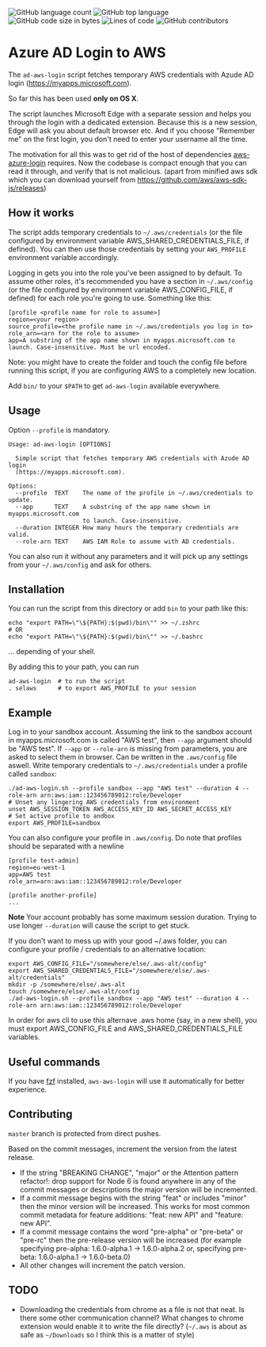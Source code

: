 <!-- Analysis -->
![GitHub language count](https://img.shields.io/github/languages/count/s-group-dev/ad-aws-login)
![GitHub top language](https://img.shields.io/github/languages/top/s-group-dev/ad-aws-login)<!-- Size -->
![GitHub code size in bytes](https://img.shields.io/github/languages/code-size/s-group-dev/ad-aws-login)
![Lines of code](https://img.shields.io/tokei/lines/github/s-group-dev/ad-aws-login)<!-- Activity -->
![GitHub contributors](https://img.shields.io/github/contributors/s-group-dev/ad-aws-login)

# Azure AD Login to AWS

The `ad-aws-login` script fetches temporary AWS credentials with Azude AD
login (https://myapps.microsoft.com).

So far this has been used **only on OS X**.

The script launches Microsoft Edge with a separate session and helps you
through the login with a dedicated extension. Because this is a new session,
Edge will ask you about default browser etc. And if you choose "Remember me"
on the first login, you don't need to enter your username all the time.

The motivation for all this was to get rid of the host of dependencies
[aws-azure-login](https://github.com/sportradar/aws-azure-login) requires.
Now the codebase is compact enough that you can read it through, and verify
that is not malicious. (apart from minified aws sdk which you can download
yourself from https://github.com/aws/aws-sdk-js/releases)

## How it works

The script adds temporary credentials to `~/.aws/credentials` (or the file
configured by environment variable AWS_SHARED_CREDENTIALS_FILE, if defined).
You can then use those credentials by setting your `AWS_PROFILE` environment
variable accordingly.

Logging in gets you into the role you've been assigned to by default. To
assume other roles, it's recommended you have a section in `~/.aws/config`
(or the file configured by environment variable AWS_CONFIG_FILE, if
defined) for each role you're going to use. Something like this:

```
[profile <profile name for role to assume>]
region=<your region>
source_profile=<the profile name in ~/.aws/credentials you log in to>
role_arn=<arn for the role to assume>
app=A substring of the app name shown in myapps.microsoft.com to launch. Case-insensitive. Must be url encoded.
```

Note: you might have to create the folder and touch the config file before
running this script, if you are configuring AWS to a completely new location.

Add `bin/` to your `$PATH` to get `ad-aws-login` available everywhere.

## Usage

Option `--profile` is mandatory.

```
Usage: ad-aws-login [OPTIONS]

  Simple script that fetches temporary AWS credentials with Azude AD login
  (https://myapps.microsoft.com).

Options:
  --profile  TEXT    The name of the profile in ~/.aws/credentials to update.
  --app      TEXT    A substring of the app name shown in myapps.microsoft.com
                     to launch. Case-insensitive.
  --duration INTEGER How many hours the temporary credentials are valid.
  --role-arn TEXT    AWS IAM Role to assume with AD credentials.
```

You can also run it without any parameters and it will pick up any settings from your `~/.aws/config` and ask for others.

## Installation

You can run the script from this directory or add `bin` to your path like this:
```
echo "export PATH=\"\${PATH}:$(pwd)/bin\"" >> ~/.zshrc
# OR
echo "export PATH=\"\${PATH}:$(pwd)/bin\"" >> ~/.bashrc
```

... depending of your shell.

By adding this to your path, you can run
```
ad-aws-login  # to run the script
. selaws      # to export AWS_PROFILE to your session
```

## Example

Log in to your sandbox account. Assuming the link to the sandbox account in
myapps.microsoft.com is called "AWS test", then `--app` argument should be
"AWS test". If `--app` or `--role-arn` is missing from parameters, you are asked
to select them in browser. Can be written in the `.aws/config` file aswell. Write temporary credentials to `~/.aws/credentials` 
under a profile called `sandbox`:

```
./ad-aws-login.sh --profile sandbox --app "AWS test" --duration 4 --role-arn arn:aws:iam::123456789012:role/Developer
# Unset any lingering AWS credentials from environment
unset AWS_SESSION_TOKEN AWS_ACCESS_KEY_ID AWS_SECRET_ACCESS_KEY
# Set active profile to andbox
export AWS_PROFILE=sandbox
```

You can also configure your profile in `.aws/config`. Do note that profiles should be separated with a newline
```
[profile test-admin]
region=eu-west-1
app=AWS test
role_arn=arn:aws:iam::123456789012:role/Developer

[profile another-profile]
...
```

**Note** Your account probably has some maximum session duration. Trying to
use longer `--duration` will cause the script to get stuck.

If you don't want to mess up with your good ~/.aws folder, you can configure
your profile / credentials to an alternative location:
```
export AWS_CONFIG_FILE="/somewhere/else/.aws-alt/config"
export AWS_SHARED_CREDENTIALS_FILE="/somewhere/else/.aws-alt/credentials"
mkdir -p /somewhere/else/.aws-alt
touch /somewhere/else/.aws-alt/config
./ad-aws-login.sh --profile sandbox --app "AWS test" --duration 4 --role-arn arn:aws:iam::123456789012:role/Developer
```

In order for aws cli to use this alternave .aws home (say, in a new shell),
you must export AWS_CONFIG_FILE and AWS_SHARED_CREDENTIALS_FILE variables.

## Useful commands

If you have [fzf](https://github.com/junegunn/fzf) installed, `aws-aws-login` will use it automatically for better experience.

## Contributing

`master` branch is protected from direct pushes. 

Based on the commit messages, increment the version from the latest release.
- If the string "BREAKING CHANGE", "major" or the Attention pattern refactor!: drop support for Node 6 is found anywhere in any of the commit messages or descriptions the major version will be incremented.
- If a commit message begins with the string "feat" or includes "minor" then the minor version will be increased. This works for most common commit metadata for feature additions: "feat: new API" and "feature: new API".
- If a commit message contains the word "pre-alpha" or "pre-beta" or "pre-rc" then the pre-release version will be increased (for example specifying pre-alpha: 1.6.0-alpha.1 -> 1.6.0-alpha.2 or, specifying pre-beta: 1.6.0-alpha.1 -> 1.6.0-beta.0)
- All other changes will increment the patch version.

## TODO

* Downloading the credentials from chrome as a file is not that neat. Is there
  some other communication channel? What changes to chrome extension would
  enable it to write the file directly? (`~/.aws` is about as safe as
  `~/Downloads` so I think this is a matter of style)
